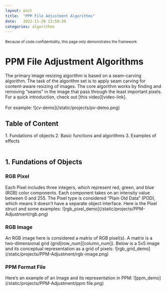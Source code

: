 ```yaml
---
layout: post
title:  "PPM File Adjustment Algorithms"
date:   2022-11-20 13:50:39
categories: algorithms
---
```

<small>Because of code confidentiality, this page only demonstrates the framework</small>
<br>
<h1>PPM File Adjustment Algorithms</h1>
The primary image resizing algorithm is based on a seam-carving algorithm. The task of the algorithm set is to apply seam carving for content-aware resizing of images. The core algorithm works by finding and removing “seams” in the image that pass through the least important pixels. For a quick introduction, check out [this video][video-link].
<br>
<br>
For example:
![cv-demo](/static/projects/pv-demo.png)
<br>
<h2>Table of Content</h2>
1. Fundations of objects
2. Basic functions and algorithms
3. Examples of effects
<br>
<br>
<h2>1. Fundations of Objects</h2>
<h3>RGB Pixel</h3>
Each Pixel includes three integers, which represent red, green, and blue (RGB) color components. Each component takes on an intensity value between 0 and 255. The Pixel type is considered “Plain Old Data” (POD), which means it doesn’t have a separate object interface. Here is the Pixel struct and some examples:
![rgb_pixel_demo](/static/projects/PPM-Adjustment/rgb.png)
<br>
<h3>RGB Image</h3>
An RGB image here is considered a matrix of RGB pixel(s). A matrix is a two-dimensional grid (grid[row_num][column_num]). Below is a 5x5 image and its conceptual representation as a grid of pixels:
![rgb_grid_demo](/static/projects/PPM-Adjustment/rgb-image.png)
<br>
<h3>PPM Format File</h3>
Here’s an example of an Image and its representation in PPM:
![ppm_demo](/static/projects/PPM-Adjustment/ppm file.png)
<br>
<br>




[video-link]:  https://www.youtube.com/watch?v=6NcIJXTlugc
